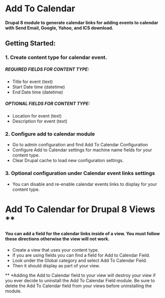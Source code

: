 # Add To Calendar

#### Drupal 8 module to generate calendar links for adding events to calendar with Send Email, Google, Yahoo, and ICS download.

## Getting Started:
### 1. Create content type for calendar event.
##### REQUIRED FIELDS FOR CONTENT TYPE:
* Title for event (text)
* Start Date time (datetime)
* End Date time (datetime)

##### OPTIONAL FIELDS FOR CONTENT TYPE:
* Location for event (text)
* Description for event (text)

### 2. Configure add to calendar module
* Go to admin configuration and find Add To Calendar Configuration
* Configure Add to Calendar settings for machine name fields for your content type.
* Clear Drupal cache to load new configuration settings.

### 3. Optional configuration under Calendar event links settings
* You can disable and re-enable calendar events links to display for your content type.

# Add To Calendar for Drupal 8 Views **

#### You can add a field for the calendar links inside of a view. You must follow these directions otherwise the view will not work.
* Create a view that uses your content type.
* If you are using fields you can find a field for Add to Calendar Field.
* Look under the Global category and select Add To Calendar Field.
* Then it should display as part of your view.

** *Adding the Add to Calendar field to your view will destroy your view if you ever decide to uninstall the Add To Calendar Field module. Be sure to delete the Add To Calendar field from your views before uninstalling the module. 
